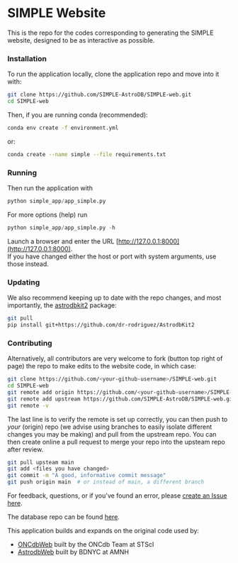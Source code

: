 # SIMPLE Website 

This is the repo for the codes corresponding to generating the SIMPLE website, designed to be as
interactive as possible.  
### Installation
To run the application locally, clone the application repo and move into it with:

```bash
git clone https://github.com/SIMPLE-AstroDB/SIMPLE-web.git
cd SIMPLE-web
```

Then, if you are running conda (recommended):
```bash
conda env create -f environment.yml
```
or:
```bash
conda create --name simple --file requirements.txt
```

### Running
Then run the application with   
```python 
python simple_app/app_simple.py
```
For more options (help) run
```python 
python simple_app/app_simple.py -h
```
Launch a browser and enter the URL [http://127.0.0.1:8000](http://127.0.0.1:8000).  
If you have changed either the host or port with system arguments, use those instead.  

### Updating
We also recommend keeping up to date with the repo changes, and most importantly, 
the [astrodbkit2](https://github.com/dr-rodriguez/AstrodbKit2) package:
```bash
git pull
pip install git+https://github.com/dr-rodriguez/AstrodbKit2
```

### Contributing
Alternatively, all contributors are very welcome to fork (button top right of page) the repo
to make edits to the website code, in which case:
```bash
git clone https://github.com/<your-github-username>/SIMPLE-web.git
cd SIMPLE-web
git remote add origin https://github.com/<your-github-username>/SIMPLE-web.git
git remote add upstream https://github.com/SIMPLE-AstroDB/SIMPLE-web.git
git remote -v
```
The last line is to verify the remote is set up correctly, you can then push to *your* (origin) repo 
(we advise using branches to easily isolate different changes you may be making) and pull from the upstream repo. 
You can then create online a pull request to merge your repo into the upsteam repo after review.
```bash
git pull upsteam main
git add <files you have changed>
git commit -m "A good, informative commit message"
git push origin main  # or instead of main, a different branch
```

For feedback, questions, or if you've found an error, 
please [create an Issue here](https://github.com/SIMPLE-AstroDB/SIMPLE-web/issues).

The database repo can be found [here](https://github.com/SIMPLE-AstroDB/SIMPLE-db).  

This application builds and expands on the original code used by:
 - [ONCdbWeb](https://github.com/ONCdb/ONCdbWeb) built by the ONCdb Team at STScI
 - [AstrodbWeb](https://github.com/dr-rodriguez/AstrodbWeb) built by BDNYC at AMNH
